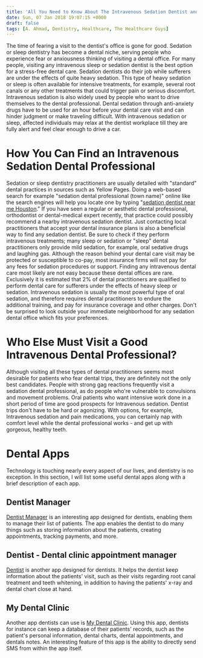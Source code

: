 ```yaml
---
title: 'All You Need to Know About The Intravenous Sedation Dentist and Some Useful Dental Apps'
date: Sun, 07 Jan 2018 19:07:15 +0000
draft: false
tags: [A. Ahmad, Dentistry, Healthcare, The Healthcare Guys]
---
```


The time of fearing a visit to the dentist's office is gone for good. Sedation or sleep dentistry has become a dental niche, serving people who experience fear or anxiousness thinking of visiting a dental office. For many people, visiting any intravenous sleep or sedation dentist is the best option for a stress-free dental care. Sedation dentists do their job while sufferers are under the effects of quite heavy sedation. This type of heavy sedation or sleep is often available for intensive treatments, for example, several root canals or any other treatments that could trigger pain or serious discomfort. Intravenous sedation is also widely used by people who want to drive themselves to the dental professional. Dental sedation through anti-anxiety drugs have to be used for an hour before your dental care visit and can hinder judgment or make traveling difficult. With intravenous sedation or sleep, affected individuals may relax at the dentist workplace till they are fully alert and feel clear enough to drive a car.

How You Can Find an Intravenous Sedation Dental Professional
============================================================

Sedation or sleep dentistry practitioners are usually detailed with "standard" dental practices in sources such as Yellow Pages. Doing a web-based search for example "sedation dental professional (town name)" online like the search engines will help you locate one by typing "[sedation dentist near me Houston](https://smiletimedentalhouston.com/sedation-dentistry/)." If you have seen a regular or aesthetic dental professional, orthodontist or dental-medical expert recently, that practice could possibly recommend a nearby intravenous sedation dentist. Just contacting local practitioners that accept your dental insurance plans is also a beneficial way to find any sedation dentist. Be sure to check if they perform intravenous treatments; many sleep or sedation or "sleep" dental practitioners only provide mild sedation, for example, oral sedative drugs and laughing gas. Although the reason behind your dental care visit may be protected or susceptible to co-pay, most insurance firms will not pay for any fees for sedation procedures or support. Finding any intravenous dental care most likely are not easy because these dental offices are rare. Exclusively it is estimated that 2% of dental practitioners are qualified to perform dental care for sufferers under the effects of heavy sleep or sedation. Intravenous sedation is usually the most powerful type of oral sedation, and therefore requires dental practitioners to endure the additional training, and pay for insurance coverage and other charges. Don't be surprised to look outside your immediate neighborhood for any sedation dental office which fits your preferences.

Who Else Must Visit a Good Intravenous Dental Professional?
===========================================================

Although visiting all these types of dental practitioners seems most desirable for patients who fear dental trips, they are definitely not the only best candidates. People with strong gag reactions frequently visit a sedation dental professional, as do people who're vulnerable to convulsions and movement problems. Oral patients who want intensive work done in a short period of time are good prospects for Intravenous sedation. Dentist trips don't have to be hard or agonizing. With options, for example, Intravenous sedation and pain medications, you can certainly nap with comfort level while the dental professional works - and get up with gorgeous, healthy teeth.

Dental Apps
===========

Technology is touching nearly every aspect of our lives, and dentistry is no exception. In this section, I will list some useful dental apps along with a brief description of each app.

Dentist Manager
---------------

[Dentist Manager](https://play.google.com/store/apps/details?id=org.spatialia.dentist&hl=en) is an interesting app designed for dentists, enabling them to manage their list of patients. The app enables the dentist to do many things such as storing information about the patients, creating appointments, tracking payments, and more.

Dentist - Dental clinic appointment manager
-------------------------------------------

[Dentist](https://play.google.com/store/apps/details?id=com.AvvaStyle.dental&hl=en) is another app designed for dentists. It helps the dentist keep information about the patients' visit, such as their visits regarding root canal treatment and teeth whitening, in addition to having the patients' x-ray and dental chart close at hand.

My Dental Clinic
----------------

Another app dentists can use is [My Dental Clinic](https://play.google.com/store/apps/details?id=com.quantumx.mydental&hl=en). Using this app, dentists for instance can keep a database of their patients' records, such as the patient's personal information, dental charts, dental appointments, and dentals notes. An interesting feature of this app is the ability to directly send SMS from within the app itself.